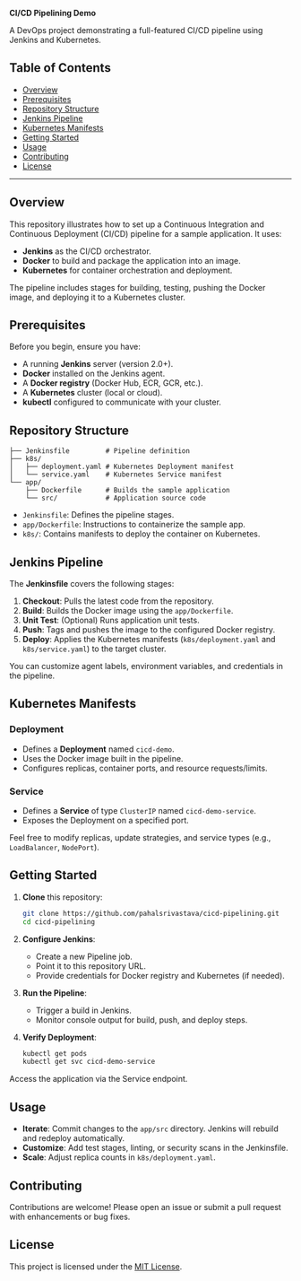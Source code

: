 **CI/CD Pipelining Demo**

A DevOps project demonstrating a full-featured CI/CD pipeline using Jenkins and Kubernetes.

## Table of Contents

* [Overview](#overview)
* [Prerequisites](#prerequisites)
* [Repository Structure](#repository-structure)
* [Jenkins Pipeline](#jenkins-pipeline)
* [Kubernetes Manifests](#kubernetes-manifests)
* [Getting Started](#getting-started)
* [Usage](#usage)
* [Contributing](#contributing)
* [License](#license)

---

## Overview

This repository illustrates how to set up a Continuous Integration and Continuous Deployment (CI/CD) pipeline for a sample application. It uses:

* **Jenkins** as the CI/CD orchestrator.
* **Docker** to build and package the application into an image.
* **Kubernetes** for container orchestration and deployment.

The pipeline includes stages for building, testing, pushing the Docker image, and deploying it to a Kubernetes cluster.

## Prerequisites

Before you begin, ensure you have:

* A running **Jenkins** server (version 2.0+).
* **Docker** installed on the Jenkins agent.
* A **Docker registry** (Docker Hub, ECR, GCR, etc.).
* A **Kubernetes** cluster (local or cloud).
* **kubectl** configured to communicate with your cluster.

## Repository Structure

```
├── Jenkinsfile         # Pipeline definition
├── k8s/
│   ├── deployment.yaml # Kubernetes Deployment manifest
│   └── service.yaml    # Kubernetes Service manifest
└── app/
    ├── Dockerfile      # Builds the sample application
    └── src/            # Application source code
```

* `Jenkinsfile`: Defines the pipeline stages.
* `app/Dockerfile`: Instructions to containerize the sample app.
* `k8s/`: Contains manifests to deploy the container on Kubernetes.

## Jenkins Pipeline

The **Jenkinsfile** covers the following stages:

1. **Checkout**: Pulls the latest code from the repository.
2. **Build**: Builds the Docker image using the `app/Dockerfile`.
3. **Unit Test**: (Optional) Runs application unit tests.
4. **Push**: Tags and pushes the image to the configured Docker registry.
5. **Deploy**: Applies the Kubernetes manifests (`k8s/deployment.yaml` and `k8s/service.yaml`) to the target cluster.

You can customize agent labels, environment variables, and credentials in the pipeline.

## Kubernetes Manifests

### Deployment

* Defines a **Deployment** named `cicd-demo`.
* Uses the Docker image built in the pipeline.
* Configures replicas, container ports, and resource requests/limits.

### Service

* Defines a **Service** of type `ClusterIP` named `cicd-demo-service`.
* Exposes the Deployment on a specified port.

Feel free to modify replicas, update strategies, and service types (e.g., `LoadBalancer`, `NodePort`).

## Getting Started

1. **Clone** this repository:

   ```bash
   git clone https://github.com/pahalsrivastava/cicd-pipelining.git
   cd cicd-pipelining
   ```

2. **Configure Jenkins**:

   * Create a new Pipeline job.
   * Point it to this repository URL.
   * Provide credentials for Docker registry and Kubernetes (if needed).

3. **Run the Pipeline**:

   * Trigger a build in Jenkins.
   * Monitor console output for build, push, and deploy steps.

4. **Verify Deployment**:

   ```bash
   kubectl get pods
   kubectl get svc cicd-demo-service
   ```

Access the application via the Service endpoint.

## Usage

* **Iterate**: Commit changes to the `app/src` directory. Jenkins will rebuild and redeploy automatically.
* **Customize**: Add test stages, linting, or security scans in the Jenkinsfile.
* **Scale**: Adjust replica counts in `k8s/deployment.yaml`.

## Contributing

Contributions are welcome! Please open an issue or submit a pull request with enhancements or bug fixes.

## License

This project is licensed under the [MIT License](LICENSE).
